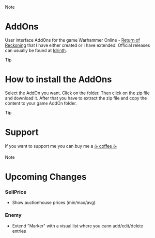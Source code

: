 > [!NOTE]
> # AddOns
> 
> User interface AddOns for the game Warhammer Online - [Return of Reckoning](https://www.returnofreckoning.com/) that I have either created or i have extended. Official releases can usually be found at [Idrinth](https://tools.idrinth.de/addons/).

> [!TIP]
> # How to install the AddOns
> 
> Select the AddOn you want. Click on the folder. Then click on the zip file and download it.
> After that you have to extract the zip file and copy the content to your game AddOn folder.

> [!TIP]
> # Support
> 
> If you want to support me you can buy me a [:coffee: coffee :coffee:](https://buymeacoffee.com/makume)

> [!NOTE]
> # Upcoming Changes
>
> ### SellPrice
> * Show auctionhouse prices (min/max/avg)
> 
> ### Enemy
> * Extend "Marker" with a visual list where you cann add/edit/delete entries
